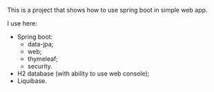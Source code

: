 This is a project that shows how to use spring boot in simple web app.

I use here:
- Spring boot:
  - data-jpa;
  - web;
  - thymeleaf;
  - security.
- H2 database (with ability to use web console);
- Liquibase.

